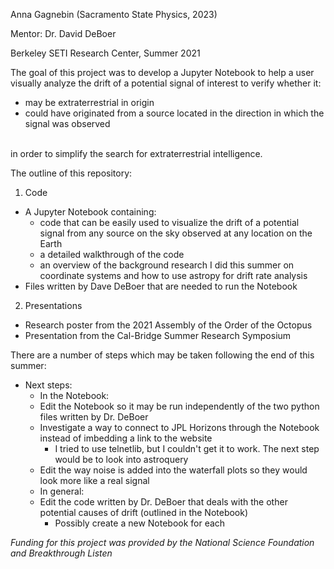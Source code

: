 Anna Gagnebin (Sacramento State Physics, 2023)

Mentor: Dr. David DeBoer

Berkeley SETI Research Center, Summer 2021

The goal of this project was to develop a Jupyter Notebook to help a user visually analyze the drift of a potential signal of interest to verify whether it: 
- may be extraterrestrial in origin
- could have originated from a source located in the direction in which the signal was observed
<br>
in order to simplify the search for extraterrestrial intelligence.

The outline of this repository:
1. Code
- A Jupyter Notebook containing:
  - code that can be easily used to visualize the drift of a potential signal from any source on the sky observed at any location on the Earth
  - a detailed walkthrough of the code
  - an overview of the background research I did this summer on coordinate systems and how to use astropy for drift rate analysis
- Files written by Dave DeBoer that are needed to run the Notebook
2. Presentations
- Research poster from the 2021 Assembly of the Order of the Octopus
- Presentation from the Cal-Bridge Summer Research Symposium

There are a number of steps which may be taken following the end of this summer:
- Next steps:
  - In the Notebook:
   - Edit the Notebook so it may be run independently of the two python files written by Dr. DeBoer
   - Investigate a way to connect to JPL Horizons through the Notebook instead of imbedding a link to the website
     - I tried to use telnetlib, but I couldn't get it to work. The next step would be to look into astroquery
   - Edit the way noise is added into the waterfall plots so they would look more like a real signal
  - In general:
   - Edit the code written by Dr. DeBoer that deals with the other potential causes of drift (outlined in the Notebook)
      - Possibly create a new Notebook for each

<i> Funding for this project was provided by the National Science Foundation and Breakthrough Listen </i>
